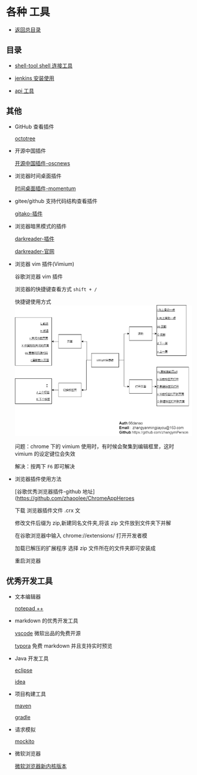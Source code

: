 # 各种 工具

- [返回总目录](../README.md#项目目录)

## 目录

- [shell-tool shell 连接工具](./shell-tool/README.md)

- [jenkins 安装使用](./jenkins/README.md)

- [api 工具](./postman/README.md)

## 其他

- GitHub 查看插件

  [octotree](https://github.com/ovity/octotree)

- 开源中国插件

  [开源中国插件-oscnews](https://github.com/jaywcjlove/oscnews/releases)

- 浏览器时间桌面插件

  [时间桌面插件-momentum](https://momentumdash.com/)

- gitee/github 支持代码结构查看插件

  [gitako-插件](https://github.com/EnixCoda/Gitako)

- 浏览器暗黑模式的插件

  [darkreader-插件](https://github.com/darkreader/darkreader)

  [darkreader-官网](https://darkreader.org/)

- 浏览器 vim 插件(Vimium)

  谷歌浏览器 vim 插件

  浏览器的快捷键查看方式 `shift + /`

  快捷键使用方式 ![vimium插件快捷键](../Picture/vimium-key.png)

  问题：chrome 下的 vimium 使用时，有时候会聚集到编辑框里，这时 vimium 的设定键位会失效

  解决：按两下 `F6` 即可解决

- 浏览器插件使用方法

  [谷歌优秀浏览器插件-github 地址](https://github.com/zhaoolee/ChromeAppHeroes

  下载 浏览器插件文件 .crx 文

  修改文件后缀为 zip,新建同名文件夹,将该 zip 文件放到文件夹下并解

  在谷歌浏览器中输入 chrome://extensions/ 打开开发者模

  加载已解压的扩展程序 选择 zip 文件所在的文件夹即可安装成

  重启浏览器

## 优秀开发工具

- 文本编辑器

  [notepad ++ ](https://notepad-plus-plus.org/)

* markdown 的优秀开发工具

  [vscode](https://code.visualstudio.com/) 微软出品的免费开源

  [typora](https://typora.io/) 免费 markdown 并且支持实时预览

* Java 开发工具

  [eclipse](https://www.eclipse.org/)

  [idea](http://www.jetbrains.com/idea/)

* 项目构建工具

  [maven](http://maven.apache.org/)

  [gradle](https://gradle.org)

* 请求模拟

  [mockito](https://github.com/mockito/mockito)

* 微软浏览器

  [微软浏览器新内核版本](https://www.microsoftedgeinsider.com/zh-cn/)
